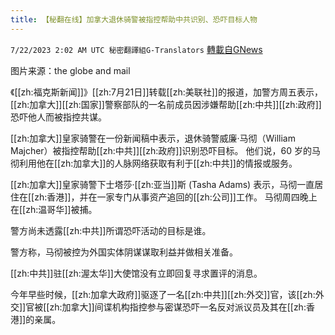 ```yaml
---
title: 【秘翻在线】加拿大退休骑警被指控帮助中共识别、恐吓目标人物
---
```

`7/22/2023 2:02 AM UTC 秘密翻譯組G-Translators` [轉載自GNews](https://gnews.org/articles/1479040)

图片来源：the globe and mail

《[[zh:福克斯新闻]]》[[zh:7月21日]]转载[[zh:美联社]]的报道，加警方周五表示，[[zh:加拿大]][[zh:国家]]警察部队的一名前成员因涉嫌帮助[[zh:中共]][[zh:政府]]恐吓他人而被指控共谋。

[[zh:加拿大]]皇家骑警在一份新闻稿中表示，退休骑警威廉·马彻（William Majcher）被指控帮助[[zh:中共]][[zh:政府]]识别恐吓目标。 他们说，60 岁的马彻利用他在[[zh:加拿大]]的人脉网络获取有利于[[zh:中共]]的情报或服务。

[[zh:加拿大]]皇家骑警下士塔莎·[[zh:亚当]]斯 (Tasha Adams) 表示，马彻一直居住在[[zh:香港]]，并在一家专门从事资产追回的[[zh:公司]]工作。 马彻周四晚上在[[zh:温哥华]]被捕。

警方尚未透露[[zh:中共]]所谓恐吓活动的目标是谁。

警方称，马彻被控为外国实体阴谋谋取利益并做相关准备。

[[zh:中共]]驻[[zh:渥太华]]大使馆没有立即回复寻求置评的消息。

今年早些时候，[[zh:加拿大政府]]驱逐了一名[[zh:中共]][[zh:外交]]官，该[[zh:外交]]官被[[zh:加拿大]]间谍机构指控参与密谋恐吓一名反对派议员及其在[[zh:香港]]的亲属。
